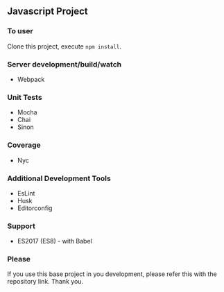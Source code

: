 ## Javascript Project

### To user
  Clone this project, execute `npm install`.

### Server development/build/watch
  * Webpack

### Unit Tests
  * Mocha
  * Chai
  * Sinon

### Coverage
  * Nyc

### Additional Development Tools
  * EsLint
  * Husk
  * Editorconfig

### Support
  * ES2017 (ES8) - with Babel

### Please
  If you use this base project in you development, please refer this with the repository link. Thank you.
